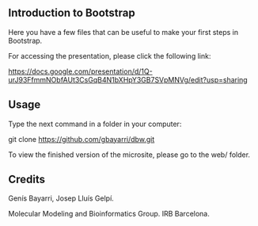 ## Introduction to Bootstrap

Here you have a few files that can be useful to make your first steps in Bootstrap.

For accessing the presentation, please click the following link:

https://docs.google.com/presentation/d/1Q-urJ93FfmmNObfAUt3CsGqB4N1bXHpY3GB7SVpMNVg/edit?usp=sharing

## Usage

Type the next command in a folder in your computer:

git clone https://github.com/gbayarri/dbw.git

To view the finished version of the microsite, please go to the web/ folder.

## Credits

Genís Bayarri, Josep Lluís Gelpí.

Molecular Modeling and Bioinformatics Group. IRB Barcelona.
